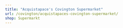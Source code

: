 ```yaml
---
title: "Acquistapace's Covington Supermarket"
url: /covington/acquistapaces-covington-supermarket/
shop: Supermarkt
---
```

